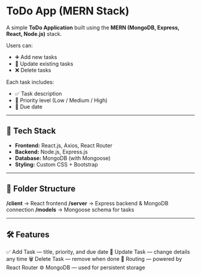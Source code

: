 #  ToDo App (MERN Stack)

A simple **ToDo Application** built using the **MERN (MongoDB, Express, React, Node.js)** stack.

Users can:
- ➕ Add new tasks
- 📝 Update existing tasks
- ❌ Delete tasks

Each task includes:
- ✅ Task description
- 🚦 Priority level (Low / Medium / High)
- 📅 Due date

---

## 🔧 Tech Stack

- **Frontend:** React.js, Axios, React Router
- **Backend:** Node.js, Express.js
- **Database:** MongoDB (with Mongoose)
- **Styling:** Custom CSS + Bootstrap

---

## 📁 Folder Structure

**/client** → React frontend
**/server** → Express backend & MongoDB connection
**/models** → Mongoose schema for tasks

---

## 🛠 Features

✅ Add Task — title, priority, and due date
🔄 Update Task — change details any time
🗑 Delete Task — remove when done
🧭 Routing — powered by React Router
⚙️ MongoDB — used for persistent storage

